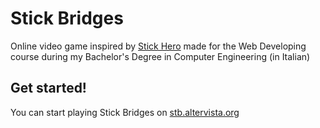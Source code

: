 # Stick Bridges
Online video game inspired by [Stick Hero](https://itunes.apple.com/us/app/stick-hero/id918338898?mt=8) made for the Web Developing course during my Bachelor's Degree in Computer Engineering (in Italian)

## Get started!
You can start playing Stick Bridges on [stb.altervista.org](http://stb.altervista.org/)
